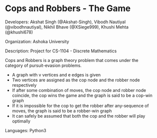 # Cops and Robbers - The Game

Developers: Akshat Singh (@Akshat-Singh), Vibodh Nautiyal (@vibodhnautiyal), Nikhil Bhave (@XSiege999), Khushi Mehta (@khushi678)

Organization: Ashoka University

Description: Project for CS-1104 - Discrete Mathematics

Cops and Robbers is a graph theory problem that comes under the category of pursuit-evasion problems.

<ul>
	<li>A graph with v vertices and e edges is given</li>
	<li>Two vertices are assigned as the cop node and the robber node respectively</li>
	<li>If after some combination of moves, the cop node and robber node coincide, the cop wins the game and the graph is said to be a cop-win graph</li>
	<li>If it is impossible for the cop to get the robber after any-sequence of moves, the graph is said to be a robber-win graph</li>
	<li>It can safely be assumed that both the cop and the robber will play optimally</li>
</ul>

Languages: Python3
